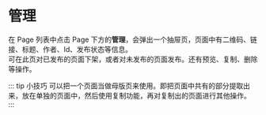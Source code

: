 # 管理
在 Page 列表中点击 Page 下方的**管理**，会弹出一个抽屉页，页面中有二维码、链接、标题、作者、Id、发布状态等信息。  
可在此页对已发布的页面下架，或者对未发布的页面发布。还有预览、复制、删除等操作。

::: tip 小技巧
可以把一个页面当做母版页来使用。即把页面中共有的部分提取出来，放在单独的页面中，然后使用复制功能，再对复制出的页面进行其他操作。
:::
